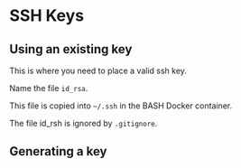 # SSH Keys

## Using an existing key

This is where you need to place a valid ssh key.

Name the file `id_rsa`.

This file is copied into `~/.ssh` in the BASH
Docker container.  

The file id_rsh is ignored by `.gitignore`.

## Generating a key
